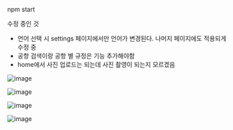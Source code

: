 npm start

수정 중인 것
- 언어 선택 시 settings 페이지에서만 언어가 변경된다. 나머지 페이지에도 적용되게 수정 중
- 공항 검색이랑 공항 별 규정은 기능 추가해야함
- home에서 사진 업로드는 되는데 사진 촬영이 되는지 모르겠음

![image](https://github.com/user-attachments/assets/22efabcf-ef3a-41ad-b869-aadd1fb8ec5c)

![image](https://github.com/user-attachments/assets/23fbc8d6-8941-4fed-bc78-a035f33bb0f0)

![image](https://github.com/user-attachments/assets/ad09a92e-37f5-4937-b54f-e5b516f9a127)

![image](https://github.com/user-attachments/assets/67f76c5c-fa15-4c76-b0b5-b14de296c0b8)
